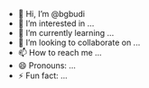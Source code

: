 - 👋 Hi, I’m @bgbudi
- 👀 I’m interested in ...
- 🌱 I’m currently learning ...
- 💞️ I’m looking to collaborate on ...
- 📫 How to reach me ...
- 😄 Pronouns: ...
- ⚡ Fun fact: ...

<!---
bgbudi/bgbudi is a ✨ special ✨ repository because its `README.md` (this file) appears on your GitHub profile.
You can click the Preview link to take a look at your changes.
--->
